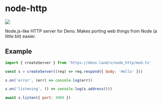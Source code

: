 # node-http

[![][docs-badge]][docs]

Node.js-like HTTP server for Deno. Makes porting web things from Node (a little bit) easier.

## Example

```js
import { createServer } from 'https://deno.land/x/node_http/mod.ts'

const s = createServer((req) => req.respond({ body: 'Hello' }))

s.on('error', (err) => console.log(err))

s.on('listening', () => console.log(s.address()))

await s.listen({ port: 3000 })
```

[docs-badge]: https://img.shields.io/github/v/release/deno-libs/node_http?color=yellow&label=Docs&logo=deno&style=flat-square
[docs]: https://doc.deno.land/https/deno.land/x/node_http/mod.ts
